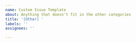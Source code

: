 ```yaml
---
name: Custom Issue Template
about: Anything that doesn't fit in the other categories
title: '[Other] '
labels: ''
assignees: ''

---
```



